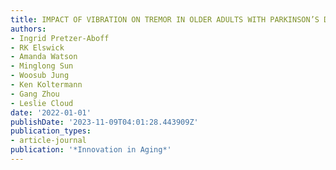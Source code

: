 ```yaml
---
title: IMPACT OF VIBRATION ON TREMOR IN OLDER ADULTS WITH PARKINSON’S DISEASE
authors:
- Ingrid Pretzer-Aboff
- RK Elswick
- Amanda Watson
- Minglong Sun
- Woosub Jung
- Ken Koltermann
- Gang Zhou
- Leslie Cloud
date: '2022-01-01'
publishDate: '2023-11-09T04:01:28.443909Z'
publication_types:
- article-journal
publication: '*Innovation in Aging*'
---
```

